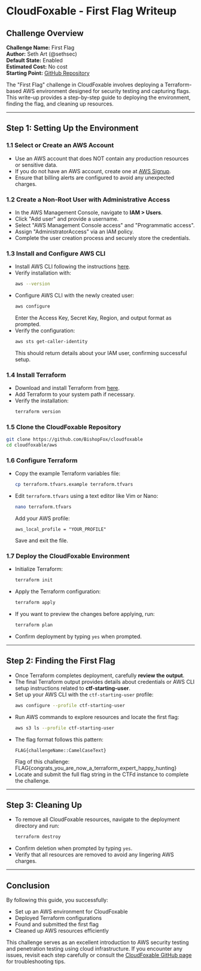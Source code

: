 # CloudFoxable - First Flag Writeup

## Challenge Overview
**Challenge Name:** First Flag  
**Author:** Seth Art (@sethsec)  
**Default State:** Enabled  
**Estimated Cost:** No cost  
**Starting Point:** [GitHub Repository](https://github.com/BishopFox/cloudfoxable)

The "First Flag" challenge in CloudFoxable involves deploying a Terraform-based AWS environment designed for security testing and capturing flags. This write-up provides a step-by-step guide to deploying the environment, finding the flag, and cleaning up resources.

---

## Step 1: Setting Up the Environment
### 1.1 Select or Create an AWS Account
- Use an AWS account that does NOT contain any production resources or sensitive data.
- If you do not have an AWS account, create one at [AWS Signup](https://aws.amazon.com/).
- Ensure that billing alerts are configured to avoid any unexpected charges.

### 1.2 Create a Non-Root User with Administrative Access
- In the AWS Management Console, navigate to **IAM > Users**.
- Click "Add user" and provide a username.
- Select "AWS Management Console access" and "Programmatic access".
- Assign "AdministratorAccess" via an IAM policy.
- Complete the user creation process and securely store the credentials.

### 1.3 Install and Configure AWS CLI
- Install AWS CLI following the instructions [here](https://aws.amazon.com/cli/).
- Verify installation with:
  ```bash
  aws --version
  ```
- Configure AWS CLI with the newly created user:
  ```bash
  aws configure
  ```
  Enter the Access Key, Secret Key, Region, and output format as prompted.
- Verify the configuration:
  ```bash
  aws sts get-caller-identity
  ```
  This should return details about your IAM user, confirming successful setup.

### 1.4 Install Terraform
- Download and install Terraform from [here](https://developer.hashicorp.com/terraform/downloads).
- Add Terraform to your system path if necessary.
- Verify the installation:
  ```bash
  terraform version
  ```

### 1.5 Clone the CloudFoxable Repository
```bash
git clone https://github.com/BishopFox/cloudfoxable
cd cloudfoxable/aws
```

### 1.6 Configure Terraform
- Copy the example Terraform variables file:
  ```bash
  cp terraform.tfvars.example terraform.tfvars
  ```
- Edit `terraform.tfvars` using a text editor like Vim or Nano:
  ```bash
  nano terraform.tfvars
  ```
  Add your AWS profile:
  ```
  aws_local_profile = "YOUR_PROFILE"
  ```
  Save and exit the file.

### 1.7 Deploy the CloudFoxable Environment
- Initialize Terraform:
  ```bash
  terraform init
  ```
- Apply the Terraform configuration:
  ```bash
  terraform apply
  ```
- If you want to preview the changes before applying, run:
  ```bash
  terraform plan
  ```
- Confirm deployment by typing `yes` when prompted.

---

## Step 2: Finding the First Flag
- Once Terraform completes deployment, carefully **review the output**.
- The final Terraform output provides details about credentials or AWS CLI setup instructions related to **ctf-starting-user**.
- Set up your AWS CLI with the `ctf-starting-user` profile:
  ```bash
  aws configure --profile ctf-starting-user
  ```
- Run AWS commands to explore resources and locate the first flag:
  ```bash
  aws s3 ls --profile ctf-starting-user
  ```
- The flag format follows this pattern:
  ```
  FLAG{challengeName::CamelCaseText}
  
  ```
  Flag of this challenge: FLAG{congrats_you_are_now_a_terraform_expert_happy_hunting}
- Locate and submit the full flag string in the CTFd instance to complete the challenge.

---

## Step 3: Cleaning Up
- To remove all CloudFoxable resources, navigate to the deployment directory and run:
  ```bash
  terraform destroy
  ```
- Confirm deletion when prompted by typing `yes`.
- Verify that all resources are removed to avoid any lingering AWS charges.

---

## Conclusion
By following this guide, you successfully:
- Set up an AWS environment for CloudFoxable
- Deployed Terraform configurations
- Found and submitted the first flag
- Cleaned up AWS resources efficiently

This challenge serves as an excellent introduction to AWS security testing and penetration testing using cloud infrastructure. If you encounter any issues, revisit each step carefully or consult the [CloudFoxable GitHub page](https://github.com/BishopFox/cloudfoxable) for troubleshooting tips.

